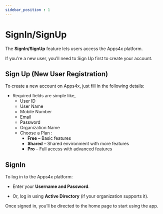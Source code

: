 ```yaml
---
sidebar_position : 1
---
```


# SignIn/SignUp

The **SignIn/SignUp** feature lets users access the Apps4x platform.

If you're a new user, you'll need to Sign Up first to create your account.

## Sign Up (New User Registration)

To create a new account on Apps4x, just fill in the following details:

  - Required fields are simple like,
    - User ID
    - User Name
    - Mobile Number
    - Email
    - Password
    - Organization Name
    - Choose a Plan :
      - **Free** – Basic features
      - **Shared** – Shared environment with more features
      - **Pro** – Full access with advanced features

## SignIn

To log in to the Apps4x platform:

  - Enter your **Username and Password**.

  - Or, log in using **Active Directory** (if your organization supports it).

Once signed in, you’ll be directed to the home page to start using the app.